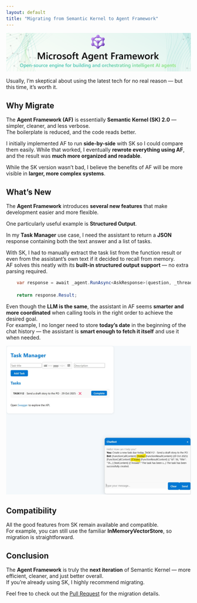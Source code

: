 ```yaml
---
layout: default
title: "Migrating from Semantic Kernel to Agent Framework"
---
```

![agent-framework](agent-framework.png)

Usually, I’m skeptical about using the latest tech for no real reason — but this time, it’s worth it.

## Why Migrate

The **Agent Framework (AF)** is essentially **Semantic Kernel (SK) 2.0** — simpler, cleaner, and less verbose.  
The boilerplate is reduced, and the code reads better.

I initially implemented AF to run **side-by-side** with SK so I could compare them easily. While that worked, I eventually **rewrote everything using AF**, and the result was **much more organized and readable**.

While the SK version wasn’t bad, I believe the benefits of AF will be more visible in **larger, more complex systems**.

## What’s New

The **Agent Framework** introduces **several new features** that make development easier and more flexible.

One particularly useful example is **Structured Output**.

In my **Task Manager** use case, I need the assistant to return a **JSON** response containing both the text answer and a list of tasks.

With SK, I had to manually extract the task list from the function result or even from the assistant’s own text if it decided to recall from memory.  
AF solves this neatly with its **built-in structured output support** — no extra parsing required.

```c#
    var response = await _agent.RunAsync<AskResponse>(question, _thread);
    
    return response.Result;
```

Even though the **LLM is the same**, the assistant in AF seems **smarter and more coordinated** when calling tools in the right order to achieve the desired goal.  
For example, I no longer need to store **today’s date** in the beginning of the chat history — the assistant is **smart enough to fetch it itself** and use it when needed.

![create a task today](create-a-new-task-today-3.jpg)

## Compatibility

All the good features from SK remain available and compatible.  
For example, you can still use the familiar **InMemoryVectorStore**, so migration is straightforward.

## Conclusion

The **Agent Framework** is truly the **next iteration** of Semantic Kernel — more efficient, cleaner, and just better overall.  
If you’re already using SK, I highly recommend migrating.

Feel free to check out the [Pull Request](https://github.com/kiril-vassilev/task-manager-with-assistant/pull/2) for the migration details.
